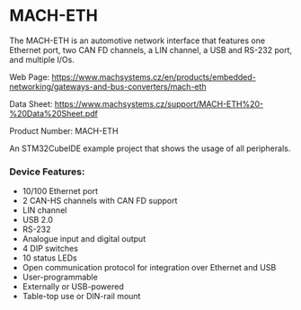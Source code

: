 # MACH-ETH
The MACH-ETH is an automotive network interface that features one Ethernet port, two CAN FD channels, a LIN channel, a USB and RS-232 port, and multiple I/Os.

Web Page: https://www.machsystems.cz/en/products/embedded-networking/gateways-and-bus-converters/mach-eth

Data Sheet: https://www.machsystems.cz/support/MACH-ETH%20-%20Data%20Sheet.pdf

Product Number: MACH-ETH

An STM32CubeIDE example project that shows the usage of all peripherals.

### Device Features:
- 10/100 Ethernet port
- 2 CAN-HS channels with CAN FD support
- LIN channel 
- USB 2.0
- RS-232
- Analogue input and digital output
- 4 DIP switches
- 10 status LEDs
- Open communication protocol for integration over Ethernet and USB
- User-programmable
- Externally or USB-powered
- Table-top use or DIN-rail mount

